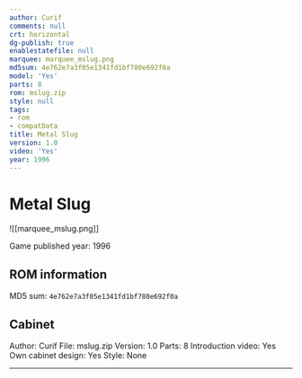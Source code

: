 ```yaml
---
author: Curif
comments: null
crt: horizontal
dg-publish: true
enablestatefile: null
marquee: marquee_mslug.png
md5sum: 4e762e7a3f05e1341fd1bf780e692f0a
model: 'Yes'
parts: 8
rom: mslug.zip
style: null
tags:
- rom
- compatData
title: Metal Slug
version: 1.0
video: 'Yes'
year: 1996
---
```


# Metal Slug

![[marquee_mslug.png]]

Game published year: 1996

## ROM information

MD5 sum: `4e762e7a3f05e1341fd1bf780e692f0a` 

## Cabinet

Author: Curif
File: mslug.zip
Version: 1.0
Parts: 8
Introduction video: Yes
Own cabinet design: Yes
Style: None

---
